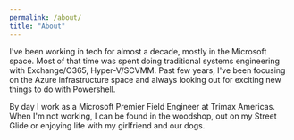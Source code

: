 ```yaml
---
permalink: /about/
title: "About"
---
```


I've been working in tech for almost a decade, mostly in the Microsoft space. Most of that time was spent doing traditional systems engineering with Exchange/O365, Hyper-V/SCVMM. Past few years, I've been focusing on the Azure infrastructure space and always looking out for exciting new things to do with Powershell.

By day I work as a Microsoft Premier Field Engineer at Trimax Americas. When I'm not working, I can be found in the woodshop, out on my Street Glide or enjoying life with my girlfriend and our dogs.

